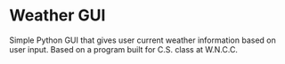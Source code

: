 # Weather GUI
Simple Python GUI that gives user current weather information based on user input.
Based on a program built for C.S. class at W.N.C.C. 
